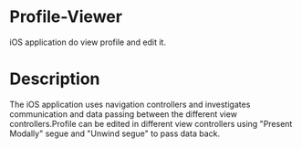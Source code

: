 # Profile-Viewer
iOS application do view profile and edit it. 

# Description
The iOS application uses navigation controllers and investigates communication and data passing between the different view controllers.Profile can be edited in different view controllers using "Present Modally" segue and "Unwind segue" to pass data back.
